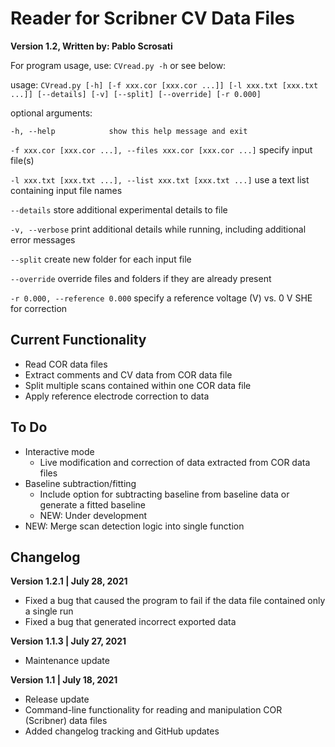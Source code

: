 # Reader for Scribner CV Data Files

**Version 1.2, Written by: Pablo Scrosati**

For program usage, use: `CVread.py -h` or see below:

usage: `CVread.py [-h] [-f xxx.cor [xxx.cor ...]] [-l xxx.txt [xxx.txt ...]] [--details] [-v] [--split] [--override] [-r 0.000]`

optional arguments:

`-h, --help            show this help message and exit`

`-f xxx.cor [xxx.cor ...], --files xxx.cor [xxx.cor ...]` specify input file(s)

`-l xxx.txt [xxx.txt ...], --list xxx.txt [xxx.txt ...]` use a text list containing input file names

`--details` store additional experimental details to file

`-v, --verbose` print additional details while running, including additional error messages

`--split` create new folder for each input file

`--override` override files and folders if they are already present

`-r 0.000, --reference 0.000` specify a reference voltage (V) vs. 0 V SHE for correction

## Current Functionality

* Read COR data files
* Extract comments and CV data from COR data file
* Split multiple scans contained within one COR data file
* Apply reference electrode correction to data

## To Do

* Interactive mode
    * Live modification and correction of data extracted from COR data files
* Baseline subtraction/fitting
    * Include option for subtracting baseline from baseline data or generate a fitted baseline
    * NEW: Under development
* NEW: Merge scan detection logic into single function

## Changelog

**Version 1.2.1 | July 28, 2021**
* Fixed a bug that caused the program to fail if the data file contained only a single run
* Fixed a bug that generated incorrect exported data

**Version 1.1.3 | July 27, 2021**
* Maintenance update

**Version 1.1 | July 18, 2021**
* Release update
* Command-line functionality for reading and manipulation COR (Scribner) data files
* Added changelog tracking and GitHub updates